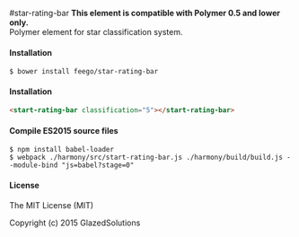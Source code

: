 #star-rating-bar
**This element is compatible with Polymer 0.5 and lower only.**  
Polymer element for star classification system.

#### Installation

```
$ bower install feego/star-rating-bar
```

#### Installation

```html
<start-rating-bar classification="5"></start-rating-bar>
```

#### Compile ES2015 source files

```
$ npm install babel-loader
$ webpack ./harmony/src/start-rating-bar.js ./harmony/build/build.js --module-bind "js=babel?stage=0"
```

#### License

The MIT License (MIT)

Copyright (c) 2015 GlazedSolutions
